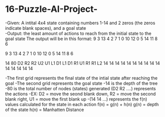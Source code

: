 # 16-Puzzle-AI-Project-
-Given: A intital 4x4 state containing numbers 1-14 and 2 zeros (the zeros indicate blank spaces), and a goal state  <br />
-Output: the least amount of actions to reach from the initial state to the goal state
The output will be in this format:
9 3 13 4
2 7 1 0
10 12 0 5
14 11 8 6

9 3 13 4
2 7 1 0
10 12 0 5
14 11 8 6

14
80
D2 R2 R2 U2 U1 L1 D1 L1 D1 R1 U1 R1 R1 L2
14 14 14 14 14 14 14 14 14 14 14 14 14 14 14

-The first grid represents the final state of the intial state after reaching the goal
-The second grid represents the goal state
-14 is the depth of the tree
-80 is the total number of nodes (states) generated
(D2 R2 ....) represents the actions
  -EX: D2 = move the seond blank down, R2 = move the second blank right, U1 = move the first blank up
-(14 14 ...) represents the f(n) values calculated for the state in each action
f(n) = g(n) + h(n)
g(n) = depth of the state
h(n) = Manhatten Distance 
